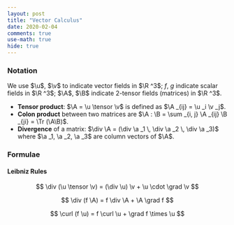 ```yaml
---
layout: post
title: "Vector Calculus"
date: 2020-02-04
comments: true
use-math: true
hide: true
---
```


### Notation

$\newcommand{\tensor}{\otimes}$
$\newcommand{\grad}{\nabla}$
$\newcommand{\u}{\boldsymbol u}$
$\newcommand{\v}{\boldsymbol v}$
$\newcommand{\A}{\boldsymbol A}$
$\newcommand{\a}{\boldsymbol a}$
$\newcommand{\B}{\boldsymbol B}$
$\newcommand{\R}{\mathbb R}$
$\newcommand{\Tr}{\operatorname{Tr}}$
$\newcommand{\curl}{\operatorname{curl}}$
$\renewcommand{\div}{\operatorname{div}}$
We use $\u$, $\v$ to indicate vector fields in $\R ^3$; $f$, $g$ indicate scalar fields in $\R ^3$; $\A$, $\B$ indicate 2-tensor fields (matrices) in $\R ^3$.

* **Tensor product**: $\A = \u \tensor \v$ is defined as $\A _{ij} = \u _i \v _j$.
* **Colon product** between two matrices are $\A : \B = \sum _{i, j} \A _{ij} \B _{ji} = \Tr (\A\B)$.
* **Divergence** of a matrix: $\div \A = (\div \a _1 \, \div \a _2 \, \div \a _3)$ where $\a _1, \a _2, \a _3$ are column vectors of $\A$.

### Formulae

#### Leibniz Rules

$$
    \div (\u \tensor \v) = (\div \u) \v + \u \cdot \grad \v
$$

$$
    \div (f \A) = f \div \A + \A \grad f
$$

$$
    \curl (f \u) = f \curl \u + \grad f \times \u
$$


